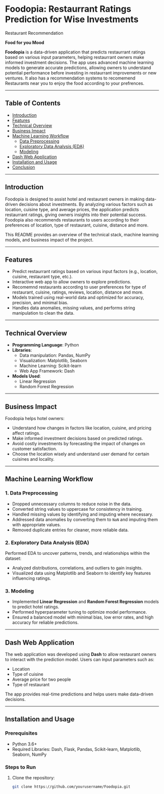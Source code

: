 # **Foodopia: Restaurrant Ratings Prediction for Wise Investments**

Restaurant Recommendation

**Food for you Mood**

**Foodopia** is a data-driven application that predicts restaurrant ratings based on various input parameters, helping restaurrant owners make informed investment decisions. The app uses advanced machine learning models to generate accurate predictions, allowing owners to understand potential performance before investing in restaurrant improvements or new ventures. It also has a recommendation systems to recomemend Restaurants near you to enjoy the food according to your prefrences.

---

## **Table of Contents**
- [Introduction](#introduction)
- [Features](#features)
- [Technical Overview](#technical-overview)
- [Business Impact](#business-impact)
- [Machine Learning Workflow](#machine-learning-workflow)
  - [Data Preprocessing](#data-preprocessing)
  - [Exploratory Data Analysis (EDA)](#exploratory-data-analysis-eda)
  - [Modeling](#modeling)
- [Dash Web Application](#dash-web-application)
- [Installation and Usage](#installation-and-usage)
- [Conclusion](#conclusion)


---

## **Introduction**

Foodopia is designed to assist hotel and restaurant owners in making data-driven decisions about investments. By analyzing various factors such as location, cuisine type, and average prices, the application predicts restaurrant ratings, giving owners insights into their potential success. Foodopia also recommends restaurants to users according to their preferences of location, type of restaurant, cuisine, distance and more.

This README provides an overview of the technical stack, machine learning models, and business impact of the project.

---

## **Features**

- Predict restaurrant ratings based on various input factors (e.g., location, cuisine, restaurant type, etc.).
- Interactive web app to allow owners to explore predictions.
- Recomemnd restaurants according to user preferences for type of restaurant, cuisine, ratings, reviews, location, distance and more.
- Models trained using real-world data and optimized for accuracy, precision, and minimal bias.
- Handles data anomalies, missing values, and performs string manipulation to clean the data.

---

## **Technical Overview**

- **Programming Language**: Python
- **Libraries**: 
  - Data manipulation: Pandas, NumPy
  - Visualization: Matplotlib, Seaborn
  - Machine Learning: Scikit-learn
  - Web App Framework: Dash
- **Models Used**:
  - Linear Regression
  - Random Forest Regression

---

## **Business Impact**

Foodopia helps hotel owners:
- Understand how changes in factors like location, cuisine, and pricing affect ratings.
- Make informed investment decisions based on predicted ratings.
- Avoid costly investments by forecasting the impact of changes on customer satisfaction.
- Choose the location wisely and understand user demand for certain cuisines and locality.

---

## **Machine Learning Workflow**

### **1. Data Preprocessing**

- Dropped unnecessary columns to reduce noise in the data.
- Converted string values to uppercase for consistency in training.
- Handled missing values by identifying and imputing where necessary.
- Addressed data anomalies by converting them to `NaN` and imputing them with appropriate values.
- Removed duplicate entries for cleaner, more reliable data.

### **2. Exploratory Data Analysis (EDA)**

Performed EDA to uncover patterns, trends, and relationships within the dataset:
- Analyzed distributions, correlations, and outliers to gain insights.
- Visualized data using Matplotlib and Seaborn to identify key features influencing ratings.

### **3. Modeling**

- Implemented **Linear Regression** and **Random Forest Regression** models to predict hotel ratings.
- Performed hyperparameter tuning to optimize model performance.
- Ensured a balanced model with minimal bias, low error rates, and high accuracy for reliable predictions.

---

## **Dash Web Application**

The web application was developed using **Dash** to allow restaurant owners to interact with the prediction model. Users can input parameters such as:
- Location
- Type of cuisine
- Average price for two people
- Type of restaurant

The app provides real-time predictions and helps users make data-driven decisions.

---

## **Installation and Usage**

### **Prerequisites**
- Python 3.6+
- Required Libraries: Dash, Flask, Pandas, Scikit-learn, Matplotlib, Seaborn, NumPy

### **Steps to Run**
1. Clone the repository:
   ```bash
   git clone https://github.com/yourusername/Foodopia.git

